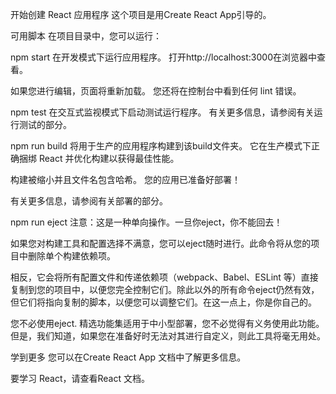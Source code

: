 开始创建 React 应用程序
这个项目是用Create React App引导的。

可用脚本
在项目目录中，您可以运行：

npm start
在开发模式下运行应用程序。
打开http://localhost:3000在浏览器中查看。

如果您进行编辑，页面将重新加载。
您还将在控制台中看到任何 lint 错误。

npm test
在交互式监视模式下启动测试运行程序。
有关更多信息，请参阅有关运行测试的部分。

npm run build
将用于生产的应用程序构建到该build文件夹​​。
它在生产模式下正确捆绑 React 并优化构建以获得最佳性能。

构建被缩小并且文件名包含哈希。
您的应用已准备好部署！

有关更多信息，请参阅有关部署的部分。

npm run eject
注意：这是一种单向操作。一旦你eject，你不能回去！

如果您对构建工具和配置选择不满意，您可以eject随时进行。此命令将从您的项目中删除单个构建依赖项。

相反，它会将所有配置文件和传递依赖项（webpack、Babel、ESLint 等）直接复制到您的项目中，以便您完全控制它们。除此以外的所有命令eject仍然有效，但它们将指向复制的脚本，以便您可以调整它们。在这一点上，你是你自己的。

您不必使用eject. 精选功能集适用于中小型部署，您不必觉得有义务使用此功能。但是，我们知道，如果您在准备好时无法对其进行自定义，则此工具将毫无用处。

学到更多
您可以在Create React App 文档中了解更多信息。

要学习 React，请查看React 文档。